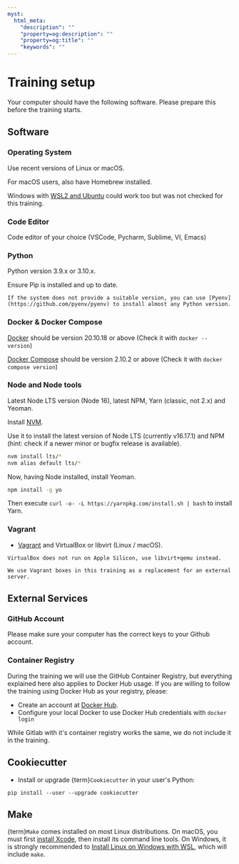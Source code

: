 ```yaml
---
myst:
  html_meta:
    "description": ""
    "property=og:description": ""
    "property=og:title": ""
    "keywords": ""
---
```


# Training setup

Your computer should have the following software.
Please prepare this before the training starts.

## Software

### Operating System

Use recent versions of Linux or macOS.

For macOS users, also have Homebrew installed.

Windows with [WSL2 and Ubuntu](https://ubuntu.com/tutorials/install-ubuntu-on-wsl2-on-windows-10) could work too but was not checked for this training.

### Code Editor

Code editor of your choice (VSCode, Pycharm, Sublime, VI, Emacs)

### Python

Python version 3.9.x or 3.10.x.

Ensure Pip is installed and up to date.

```{tip}
If the system does not provide a suitable version, you can use [Pyenv](https://github.com/pyenv/pyenv) to install almost any Python version.
```

### Docker & Docker Compose

[Docker](https://docs.docker.com/get-docker/) should be version 20.10.18 or above (Check it with `docker --version`)

[Docker Compose](https://docs.docker.com/compose/install/) should be version 2.10.2 or above (Check it with `docker compose version`)


### Node and Node tools

Latest Node LTS version (Node 16), latest NPM, Yarn (classic, not 2.x) and Yeoman.

Install [NVM](https://github.com/nvm-sh/nvm/blob/master/README.md).

Use it to install the latest version of Node LTS (currently v16.17.1) and NPM (hint: check if a newer minor or bugfix release is available).

```bash
nvm install lts/*
nvm alias default lts/*
```

Now, having Node installed, install Yeoman.

```bash
npm install -g yo
```

Then execute `curl -o- -L https://yarnpkg.com/install.sh | bash` to install Yarn.

### Vagrant

- [Vagrant](https://www.vagrantup.com/downloads) and VirtualBox or libvirt (Linux / macOS).

```{warning}
VirtualBox does not run on Apple Silicon, use libvirt+qemu instead.
```

```{note}
We use Vagrant boxes in this training as a replacement for an external server.
```

## External Services

### GitHub Account

Please make sure your computer has the correct keys to your Github account.

### Container Registry

During the training we will use the GitHub Container Registry, but everything explained here also applies to Docker Hub usage.
If you are willing to follow the training using Docker Hub as your registry, please:

- Create an account at [Docker Hub](https://hub.docker.com/).
- Configure your local Docker to use Docker Hub credentials with `docker login`

While Gitlab with it's container registry works the same, we do not include it in the training.

## Cookiecutter

- Install or upgrade {term}`Cookiecutter` in your user's Python:

```shell
pip install --user --upgrade cookiecutter
```

## Make

{term}`Make` comes installed on most Linux distributions.
On macOS, you must first [install Xcode](https://developer.apple.com/xcode/resources/), then install its command line tools.
On Windows, it is strongly recommended to [Install Linux on Windows with WSL](https://learn.microsoft.com/en-us/windows/wsl/install), which will include `make`.
